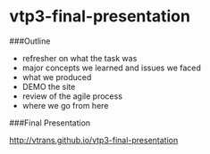 vtp3-final-presentation
=======================

###Outline
- refresher on what the task was
- major concepts we learned and issues we faced
- what we produced
- DEMO the site
- review of the agile process
- where we go from here

###Final Presentation

http://vtrans.github.io/vtp3-final-presentation
